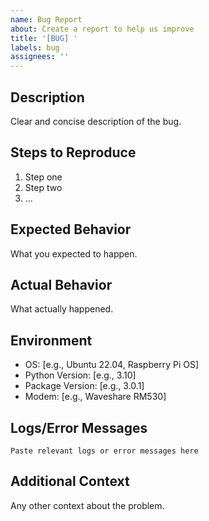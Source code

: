 ```yaml
---
name: Bug Report
about: Create a report to help us improve
title: '[BUG] '
labels: bug
assignees: ''
---
```


## Description

Clear and concise description of the bug.

## Steps to Reproduce

1. Step one
2. Step two
3. ...

## Expected Behavior

What you expected to happen.

## Actual Behavior

What actually happened.

## Environment

- OS: [e.g., Ubuntu 22.04, Raspberry Pi OS]
- Python Version: [e.g., 3.10]
- Package Version: [e.g., 3.0.1]
- Modem: [e.g., Waveshare RM530]

## Logs/Error Messages

```
Paste relevant logs or error messages here
```

## Additional Context

Any other context about the problem.

